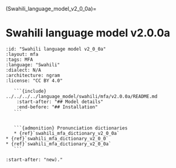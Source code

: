 
(Swahili_language_model_v2_0_0a)=
# Swahili language model v2.0.0a

``````{language_model} Swahili language model v2.0.0a
:id: "Swahili language model v2_0_0a"
:layout: mfa
:tags: MFA
:language: "Swahili"
:dialect: N/A
:architecture: ngram
:license: "CC BY 4.0"

   ```{include} ../../../../language_model/swahili/mfa/v2.0.0a/README.md
    :start-after: "## Model details"
    :end-before: "## Installation"
   ```


   ```{admonition} Pronunciation dictionaries
   * {ref}`swahili_mfa_dictionary_v2_0_0a`
* {ref}`swahili_mfa_dictionary_v2_0_0`
* {ref}`swahili_mfa_dictionary_v2_0_0a`
   ```

``````

```{include} ../../../../language_model/swahili/mfa/v2.0.0a/README.md
:start-after: "new)."
```
